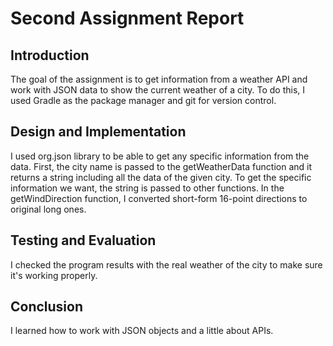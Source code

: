 # Second Assignment Report

## Introduction
The goal of the assignment is to get information from a weather API and work with JSON data to show the current weather of a city. To do this, I used Gradle as the package manager and git for version control.

## Design and Implementation
I used org.json library to be able to get any specific information from the data.
First, the city name is passed to the getWeatherData function and it returns a string including all the data of the given city. To get the specific information we want, the string is passed to other functions.
In the getWindDirection function, I converted short-form 16-point directions to original long ones. 

## Testing and Evaluation
I checked the program results with the real weather of the city to make sure it's working properly.

## Conclusion
I learned how to work with JSON objects and a little about APIs.